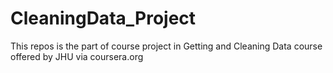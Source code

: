 CleaningData_Project
====================

This repos is  the part of course project in Getting and Cleaning Data course offered by JHU via coursera.org
